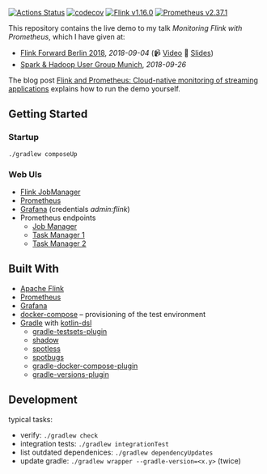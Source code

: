 [![Actions Status](https://github.com/mbode/flink-prometheus-example/workflows/Gradle/badge.svg)](https://github.com/mbode/flink-prometheus-example/actions)
[![codecov](https://codecov.io/gh/mbode/flink-prometheus-example/branch/master/graph/badge.svg)](https://codecov.io/gh/mbode/flink-prometheus-example)
[![Flink v1.16.0](https://img.shields.io/badge/flink-v1.16.0-blue.svg)](https://github.com/apache/flink/releases/tag/release-1.16.0)
[![Prometheus v2.37.1](https://img.shields.io/badge/prometheus-v2.37.1-blue.svg)](https://github.com/prometheus/prometheus/releases/tag/v2.37.1)

This repository contains the live demo to my talk _Monitoring Flink with Prometheus_, which I have given at:
* [Flink Forward Berlin 2018](https://berlin-2018.flink-forward.org/conference-program/#monitoring-flink-with-prometheus), _2018-09-04_ (:video_camera: [Video](https://www.youtube.com/watch?v=vesj-ghLimA) :page_facing_up: [Slides](https://www.slideshare.net/MaximilianBode1/monitoring-flink-with-prometheus))
* [Spark & Hadoop User Group Munich](https://www.meetup.com/de-DE/Hadoop-User-Group-Munich/events/252393503/), _2018-09-26_

The blog post [Flink and Prometheus: Cloud-native monitoring of streaming applications](https://flink.apache.org/features/2019/03/11/prometheus-monitoring.html) explains how to run the demo yourself.

## Getting Started

### Startup
```
./gradlew composeUp
```

### Web UIs
- [Flink JobManager](http://localhost:8081/#/overview)
- [Prometheus](http://localhost:9090/graph)
- [Grafana](http://localhost:3000) (credentials _admin:flink_)
- Prometheus endpoints
    - [Job Manager](http://localhost:9249/metrics)
    - [Task Manager 1](http://localhost:9250/metrics)
    - [Task Manager 2](http://localhost:9251/metrics)

## Built With

- [Apache Flink](https://flink.apache.org)
- [Prometheus](https://prometheus.io)
- [Grafana](https://grafana.com)
- [docker-compose](https://docs.docker.com/compose/) – provisioning of the test environment
- [Gradle](https://gradle.org) with [kotlin-dsl](https://github.com/gradle/kotlin-dsl)
    - [gradle-testsets-plugin](https://github.com/unbroken-dome/gradle-testsets-plugin)
    - [shadow](https://github.com/johnrengelman/shadow)
    - [spotless](https://github.com/diffplug/spotless/tree/master/plugin-gradle)
    - [spotbugs](https://github.com/spotbugs/spotbugs-gradle-plugin)
    - [gradle-docker-compose-plugin](https://github.com/avast/gradle-docker-compose-plugin)
    - [gradle-versions-plugin](https://github.com/ben-manes/gradle-versions-plugin)

## Development
typical tasks:
- verify: `./gradlew check`
- integration tests: `./gradlew integrationTest`
- list outdated dependenices: `./gradlew dependencyUpdates`
- update gradle: `./gradlew wrapper --gradle-version=<x.y>` (twice)
